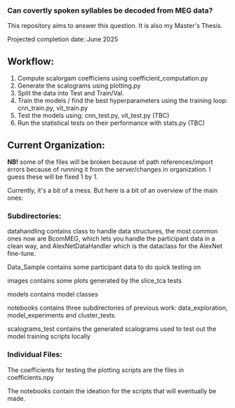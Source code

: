 ### Can covertly spoken syllables be decoded from MEG data?

This repository aims to answer this question. It is also my Master's Thesis. 

Projected completion date: June 2025 

## Workflow:

1. Compute scalorgam coefficiens using coefficient_computation.py
2. Generate the scalograms using plotting.py
3. Split the data into Test and Train/Val. 
4. Train the models / find the best hyperparameters using the training loop: cnn_train.py, vit_train.py
5. Test the models using: cnn_test.py, vit_test.py (TBC)
6. Run the statistical tests on their performance with stats.py (TBC)

## Current Organization:

**NB!** some of the files will be broken because of path references/import errors because of running it from the server/changes in organization. I guess these will be fixed 1 by 1. 

Currently, it's a bit of a mess. But here is a bit of an overview of the main ones:

### Subdirectories:
datahandling contains class to handle data structures, the most common ones now are BcomMEG, which lets you handle the participant data in a clean way, and AlexNetDataHandler which is the dataclass for the AlexNet fine-tune. 

Data_Sample contains some participant data to do quick testing on

images contains some plots generated by the slice_tca tests

models contains model classes

notebooks contains three subdirectories of previous work: data_exploration, model_experiments and cluster_tests.

scalograms_test contains the generated scalograms used to test out the model training scripts locally

### Individual Files:
The coefficients for testing the plotting scripts are the files in coefficients.npy

The notebooks contain the ideation for the scripts that will eventually be made. 

